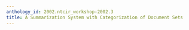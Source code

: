 ```yaml
---
anthology_id: 2002.ntcir_workshop-2002.3
title: A Summarization System with Categorization of Document Sets
---
```

